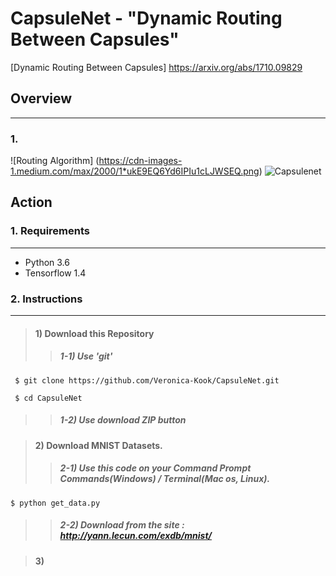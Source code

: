 # CapsuleNet - "Dynamic Routing Between Capsules"
[Dynamic Routing Between Capsules] https://arxiv.org/abs/1710.09829


## Overview
---
### 1.
![Routing Algorithm] (https://cdn-images-1.medium.com/max/2000/1*ukE9EQ6Yd6IPIu1cLJWSEQ.png)
![Capsulenet](https://bigsnarf.files.wordpress.com/2017/11/capsnet.png?w=630)


## Action
### 1. Requirements
---
* Python 3.6
* Tensorflow 1.4


### 2. Instructions
---
> #### 1) Download this Repository
>> ##### 1-1) Use 'git'
~~~
 $ git clone https://github.com/Veronica-Kook/CapsuleNet.git

 $ cd CapsuleNet
~~~
>> ##### 1-2) Use download ZIP button


> #### 2) Download MNIST Datasets.
>> ##### 2-1) Use this code on your Command Prompt Commands(Windows) / Terminal(Mac os, Linux).
~~~
$ python get_data.py
~~~
>> ##### 2-2) Download from the site : http://yann.lecun.com/exdb/mnist/


> #### 3)
